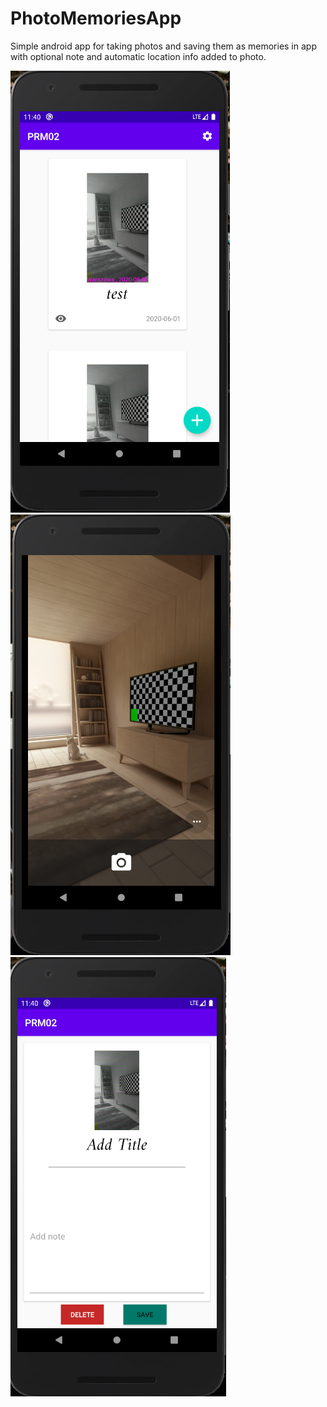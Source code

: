 # PhotoMemoriesApp
 Simple android app for taking photos and saving them as memories in app with optional note and automatic location info added to photo.
 
 ![](screenshots/1.png)
 ![](screenshots/2.png)
 ![](screenshots/3.png)
